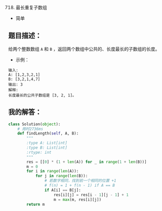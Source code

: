 0718. 最长重复子数组

- 简单

## 题目描述：
给两个整数数组 `A` 和 `B` ，返回两个数组中公共的、长度最长的子数组的长度。

- 示例：
```
输入:
A: [1,2,3,2,1]
B: [3,2,1,4,7]
输出: 3
解释: 
长度最长的公共子数组是 [3, 2, 1]。
```

## 我的解答：
``` python
class Solution(object):
    # 用时2736ms
    def findLength(self, A, B):
        """
        :type A: List[int]
        :type B: List[int]
        :rtype: int
        """
        res = [[0] * (1 + len(A)) for _ in range(1 + len(B))]
        m = 0
        for i in range(len(A)):
            for j in range(len(B)):
                # 若数字相同，找到前一个相同的位置 +1
                # f(n) = 1 + f(n - 1) if A == B
                if A[i] == B[j]:
                    res[i][j] = res[i - 1][j - 1] + 1
                    m = max(m, res[i][j])
        return m
```
